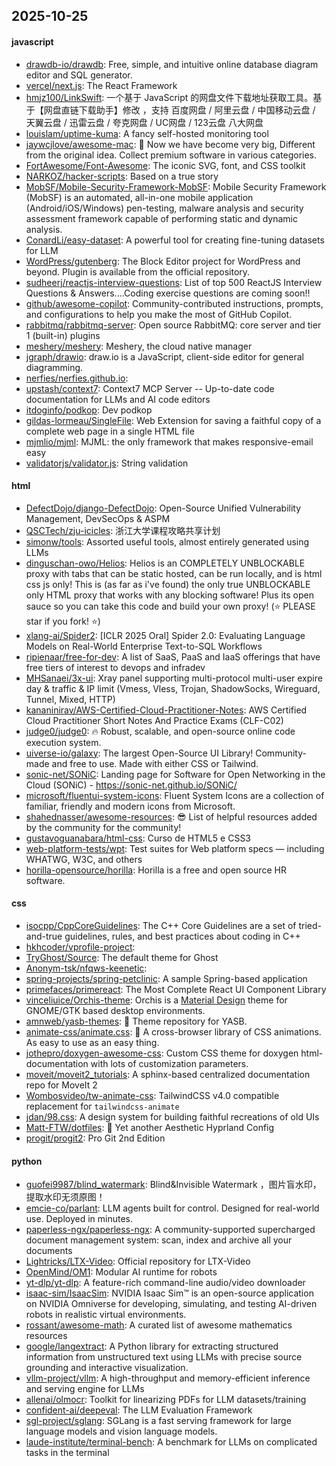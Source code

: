 ## 2025-10-25

#### javascript
* [drawdb-io/drawdb](https://github.com/drawdb-io/drawdb): Free, simple, and intuitive online database diagram editor and SQL generator.
* [vercel/next.js](https://github.com/vercel/next.js): The React Framework
* [hmjz100/LinkSwift](https://github.com/hmjz100/LinkSwift): 一个基于 JavaScript 的网盘文件下载地址获取工具。基于【网盘直链下载助手】修改 ，支持 百度网盘 / 阿里云盘 / 中国移动云盘 / 天翼云盘 / 迅雷云盘 / 夸克网盘 / UC网盘 / 123云盘 八大网盘
* [louislam/uptime-kuma](https://github.com/louislam/uptime-kuma): A fancy self-hosted monitoring tool
* [jaywcjlove/awesome-mac](https://github.com/jaywcjlove/awesome-mac):  Now we have become very big, Different from the original idea. Collect premium software in various categories.
* [FortAwesome/Font-Awesome](https://github.com/FortAwesome/Font-Awesome): The iconic SVG, font, and CSS toolkit
* [NARKOZ/hacker-scripts](https://github.com/NARKOZ/hacker-scripts): Based on a true story
* [MobSF/Mobile-Security-Framework-MobSF](https://github.com/MobSF/Mobile-Security-Framework-MobSF): Mobile Security Framework (MobSF) is an automated, all-in-one mobile application (Android/iOS/Windows) pen-testing, malware analysis and security assessment framework capable of performing static and dynamic analysis.
* [ConardLi/easy-dataset](https://github.com/ConardLi/easy-dataset): A powerful tool for creating fine-tuning datasets for LLM
* [WordPress/gutenberg](https://github.com/WordPress/gutenberg): The Block Editor project for WordPress and beyond. Plugin is available from the official repository.
* [sudheerj/reactjs-interview-questions](https://github.com/sudheerj/reactjs-interview-questions): List of top 500 ReactJS Interview Questions & Answers....Coding exercise questions are coming soon!!
* [github/awesome-copilot](https://github.com/github/awesome-copilot): Community-contributed instructions, prompts, and configurations to help you make the most of GitHub Copilot.
* [rabbitmq/rabbitmq-server](https://github.com/rabbitmq/rabbitmq-server): Open source RabbitMQ: core server and tier 1 (built-in) plugins
* [meshery/meshery](https://github.com/meshery/meshery): Meshery, the cloud native manager
* [jgraph/drawio](https://github.com/jgraph/drawio): draw.io is a JavaScript, client-side editor for general diagramming.
* [nerfies/nerfies.github.io](https://github.com/nerfies/nerfies.github.io): 
* [upstash/context7](https://github.com/upstash/context7): Context7 MCP Server -- Up-to-date code documentation for LLMs and AI code editors
* [itdoginfo/podkop](https://github.com/itdoginfo/podkop): Dev podkop
* [gildas-lormeau/SingleFile](https://github.com/gildas-lormeau/SingleFile): Web Extension for saving a faithful copy of a complete web page in a single HTML file
* [mjmlio/mjml](https://github.com/mjmlio/mjml): MJML: the only framework that makes responsive-email easy
* [validatorjs/validator.js](https://github.com/validatorjs/validator.js): String validation

#### html
* [DefectDojo/django-DefectDojo](https://github.com/DefectDojo/django-DefectDojo): Open-Source Unified Vulnerability Management, DevSecOps & ASPM
* [QSCTech/zju-icicles](https://github.com/QSCTech/zju-icicles): 浙江大学课程攻略共享计划
* [simonw/tools](https://github.com/simonw/tools): Assorted useful tools, almost entirely generated using LLMs
* [dinguschan-owo/Helios](https://github.com/dinguschan-owo/Helios): Helios is an COMPLETELY UNBLOCKABLE proxy with tabs that can be static hosted, can be run locally, and is html css js only! This is (as far as i've found) the only true UNBLOCKABLE only HTML proxy that works with any blocking software! Plus its open sauce so you can take this code and build your own proxy! (⭐ PLEASE star if you fork! ⭐)
* [xlang-ai/Spider2](https://github.com/xlang-ai/Spider2): [ICLR 2025 Oral] Spider 2.0: Evaluating Language Models on Real-World Enterprise Text-to-SQL Workflows
* [ripienaar/free-for-dev](https://github.com/ripienaar/free-for-dev): A list of SaaS, PaaS and IaaS offerings that have free tiers of interest to devops and infradev
* [MHSanaei/3x-ui](https://github.com/MHSanaei/3x-ui): Xray panel supporting multi-protocol multi-user expire day & traffic & IP limit (Vmess, Vless, Trojan, ShadowSocks, Wireguard, Tunnel, Mixed, HTTP)
* [kananinirav/AWS-Certified-Cloud-Practitioner-Notes](https://github.com/kananinirav/AWS-Certified-Cloud-Practitioner-Notes): AWS Certified Cloud Practitioner Short Notes And Practice Exams (CLF-C02)
* [judge0/judge0](https://github.com/judge0/judge0): 🔥 Robust, scalable, and open-source online code execution system.
* [uiverse-io/galaxy](https://github.com/uiverse-io/galaxy): The largest Open-Source UI Library! Community-made and free to use. Made with either CSS or Tailwind.
* [sonic-net/SONiC](https://github.com/sonic-net/SONiC): Landing page for Software for Open Networking in the Cloud (SONiC) - https://sonic-net.github.io/SONiC/
* [microsoft/fluentui-system-icons](https://github.com/microsoft/fluentui-system-icons): Fluent System Icons are a collection of familiar, friendly and modern icons from Microsoft.
* [shahednasser/awesome-resources](https://github.com/shahednasser/awesome-resources): 😎 List of helpful resources added by the community for the community!
* [gustavoguanabara/html-css](https://github.com/gustavoguanabara/html-css): Curso de HTML5 e CSS3
* [web-platform-tests/wpt](https://github.com/web-platform-tests/wpt): Test suites for Web platform specs — including WHATWG, W3C, and others
* [horilla-opensource/horilla](https://github.com/horilla-opensource/horilla): Horilla is a free and open source HR software.

#### css
* [isocpp/CppCoreGuidelines](https://github.com/isocpp/CppCoreGuidelines): The C++ Core Guidelines are a set of tried-and-true guidelines, rules, and best practices about coding in C++
* [hkhcoder/vprofile-project](https://github.com/hkhcoder/vprofile-project): 
* [TryGhost/Source](https://github.com/TryGhost/Source): The default theme for Ghost
* [Anonym-tsk/nfqws-keenetic](https://github.com/Anonym-tsk/nfqws-keenetic): 
* [spring-projects/spring-petclinic](https://github.com/spring-projects/spring-petclinic): A sample Spring-based application
* [primefaces/primereact](https://github.com/primefaces/primereact): The Most Complete React UI Component Library
* [vinceliuice/Orchis-theme](https://github.com/vinceliuice/Orchis-theme): Orchis is a [Material Design](https://material.io) theme for GNOME/GTK based desktop environments.
* [amnweb/yasb-themes](https://github.com/amnweb/yasb-themes): 🎨 Theme repository for YASB.
* [animate-css/animate.css](https://github.com/animate-css/animate.css): 🍿 A cross-browser library of CSS animations. As easy to use as an easy thing.
* [jothepro/doxygen-awesome-css](https://github.com/jothepro/doxygen-awesome-css): Custom CSS theme for doxygen html-documentation with lots of customization parameters.
* [moveit/moveit2_tutorials](https://github.com/moveit/moveit2_tutorials): A sphinx-based centralized documentation repo for MoveIt 2
* [Wombosvideo/tw-animate-css](https://github.com/Wombosvideo/tw-animate-css): TailwindCSS v4.0 compatible replacement for `tailwindcss-animate`
* [jdan/98.css](https://github.com/jdan/98.css): A design system for building faithful recreations of old UIs
* [Matt-FTW/dotfiles](https://github.com/Matt-FTW/dotfiles): 💄 Yet another Aesthetic Hyprland Config
* [progit/progit2](https://github.com/progit/progit2): Pro Git 2nd Edition

#### python
* [guofei9987/blind_watermark](https://github.com/guofei9987/blind_watermark): Blind&Invisible Watermark ，图片盲水印，提取水印无须原图！
* [emcie-co/parlant](https://github.com/emcie-co/parlant): LLM agents built for control. Designed for real-world use. Deployed in minutes.
* [paperless-ngx/paperless-ngx](https://github.com/paperless-ngx/paperless-ngx): A community-supported supercharged document management system: scan, index and archive all your documents
* [Lightricks/LTX-Video](https://github.com/Lightricks/LTX-Video): Official repository for LTX-Video
* [OpenMind/OM1](https://github.com/OpenMind/OM1): Modular AI runtime for robots
* [yt-dlp/yt-dlp](https://github.com/yt-dlp/yt-dlp): A feature-rich command-line audio/video downloader
* [isaac-sim/IsaacSim](https://github.com/isaac-sim/IsaacSim): NVIDIA Isaac Sim™ is an open-source application on NVIDIA Omniverse for developing, simulating, and testing AI-driven robots in realistic virtual environments.
* [rossant/awesome-math](https://github.com/rossant/awesome-math): A curated list of awesome mathematics resources
* [google/langextract](https://github.com/google/langextract): A Python library for extracting structured information from unstructured text using LLMs with precise source grounding and interactive visualization.
* [vllm-project/vllm](https://github.com/vllm-project/vllm): A high-throughput and memory-efficient inference and serving engine for LLMs
* [allenai/olmocr](https://github.com/allenai/olmocr): Toolkit for linearizing PDFs for LLM datasets/training
* [confident-ai/deepeval](https://github.com/confident-ai/deepeval): The LLM Evaluation Framework
* [sgl-project/sglang](https://github.com/sgl-project/sglang): SGLang is a fast serving framework for large language models and vision language models.
* [laude-institute/terminal-bench](https://github.com/laude-institute/terminal-bench): A benchmark for LLMs on complicated tasks in the terminal
